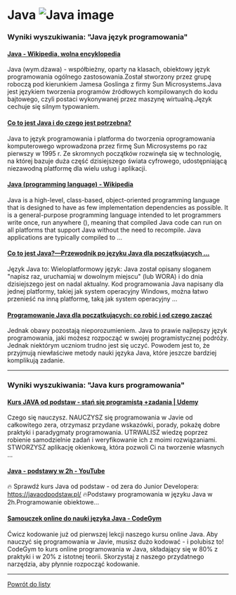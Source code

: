 # Java ![Java image](https://www.tiobe.com/wp-content/themes/tiobe/tiobe-index/images/Java.png)

### Wyniki wyszukiwania: "Java język programowania" 

#### [Java - Wikipedia, wolna encyklopedia](https://pl.wikipedia.org/wiki/Java) 

 Java (wym.dżawa) - współbieżny, oparty na klasach, obiektowy język programowania ogólnego zastosowania.Został stworzony przez grupę roboczą pod kierunkiem Jamesa Goslinga z firmy Sun Microsystems.Java jest językiem tworzenia programów źródłowych kompilowanych do kodu bajtowego, czyli postaci wykonywanej przez maszynę wirtualną.Język cechuje się silnym typowaniem.




#### [Co to jest Java i do czego jest potrzebna?](https://www.java.com/pl/download/help/whatis_java.html) 

 Java to język programowania i platforma do tworzenia oprogramowania komputerowego wprowadzona przez firmę Sun Microsystems po raz pierwszy w 1995 r. Ze skromnych początków rozwinęła się w technologię, na której bazuje duża część dzisiejszego świata cyfrowego, udostępniającą niezawodną platformę dla wielu usług i aplikacji.




#### [Java (programming language) - Wikipedia](https://en.wikipedia.org/wiki/Java_(programming_language)) 

 Java is a high-level, class-based, object-oriented programming language that is designed to have as few implementation dependencies as possible. It is a general-purpose programming language intended to let programmers write once, run anywhere (), meaning that compiled Java code can run on all platforms that support Java without the need to recompile. Java applications are typically compiled to ...




#### [Co to jest Java?—Przewodnik po języku Java dla początkujących ...](https://azure.microsoft.com/pl-pl/resources/cloud-computing-dictionary/what-is-java-programming-language/) 

 Język Java to: Wieloplatformowy język: Java został opisany sloganem "napisz raz, uruchamiaj w dowolnym miejscu" (lub WORA) i do dnia dzisiejszego jest on nadal aktualny. Kod programowania Java napisany dla jednej platformy, takiej jak system operacyjny Windows, można łatwo przenieść na inną platformę, taką jak system operacyjny ...




#### [Programowanie Java dla początkujących: co robić i od czego zacząć](https://codegym.cc/pl/groups/posts/pl.168.programowanie-java-dla-poczatkujacych-co-robic-i-od-czego-zaczac) 

 Jednak obawy pozostają nieporozumieniem. Java to prawie najlepszy język programowania, jaki możesz rozpocząć w swojej programistycznej podróży. Jednak niektórym uczniom trudno jest się uczyć. Powodem jest to, że przyjmują niewłaściwe metody nauki języka Java, które jeszcze bardziej komplikują zadanie.






---

### Wyniki wyszukiwania: "Java kurs programowania" 

#### [Kurs JAVA od podstaw - stań się programistą +zadania | Udemy](https://www.udemy.com/course/bojarski-kurs-java/) 

 Czego się nauczysz. NAUCZYSZ się programowania w Javie od całkowitego zera, otrzymasz przydane wskazówki, porady, pokażę dobre praktyki i paradygmaty programowania. UTRWALISZ wiedzę poprzez robienie samodzielnie zadań i weryfikowanie ich z moimi rozwiązaniami. STWORZYSZ aplikację okienkową, która pozwoli Ci na tworzenie własnych ...




#### [Java - podstawy w 2h - YouTube](https://www.youtube.com/watch?v=6G19kFcVXTo) 

 🔥 Sprawdź kurs Java od podstaw - od zera do Junior Developera: https://javaodpodstaw.pl/ 🔥Podstawy programowania w języku Java w 2h.Programowanie obiektowe...




#### [Samouczek online do nauki języka Java - CodeGym](https://codegym.cc/pl/) 

 Ćwicz kodowanie już od pierwszej lekcji naszego kursu online Java. Aby nauczyć się programowania w Javie, musisz dużo kodować - i polubisz to! CodeGym to kurs online programowania w Java, składający się w 80% z praktyki i w 20% z istotnej teorii. Skorzystaj z naszego przydatnego narzędzia, aby płynnie rozpocząć kodowanie.






---

 [Powrót do listy](top20.md)
